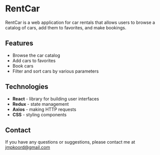 # RentCar

RentCar is a web application for car rentals that allows users to browse a
catalog of cars, add them to favorites, and make bookings.

## Features

- Browse the car catalog
- Add cars to favorites
- Book cars
- Filter and sort cars by various parameters

## Technologies

- **React** - library for building user interfaces
- **Redux** - state management
- **Axios** - making HTTP requests
- **CSS** - styling components

## Contact

If you have any questions or suggestions, please contact me at
jmpkoord@gmail.com
